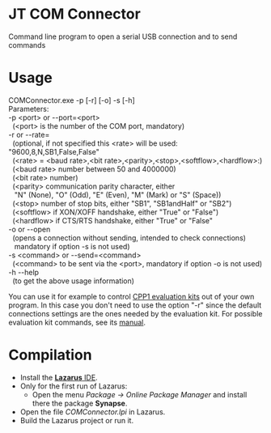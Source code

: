 # JT COM Connector
Command line program to open a serial USB connection and to send commands

# Usage

COMConnector.exe -p [-r] [-o] -s [-h]</br>
Parameters:</br>
-p \<port\> or --port=\<port\></br>
&nbsp;&nbsp;(\<port\> is the number of the COM port, mandatory)</br>
-r <rate> or --rate=<rate></br>
&nbsp;&nbsp;(optional, if not specified this \<rate\> will be used: "9600,8,N,SB1,False,False"</br>
&nbsp;&nbsp;(\<rate\> = \<baud rate\>,\<bit rate\>,\<parity\>,\<stop\>,\<softflow\>,\<hardflow\>:)</br>
&nbsp;&nbsp;(\<baud rate\> number between 50 and 4000000)</br>
&nbsp;&nbsp;(\<bit rate\> number)</br>
&nbsp;&nbsp;(\<parity\> communication parity character, either</br>
&nbsp;&nbsp;&nbsp;"N" (None), "O" (Odd), "E" (Even), "M" (Mark) or "S" (Space))</br>
&nbsp;&nbsp;(\<stop\> number of stop bits, either "SB1", "SB1andHalf" or "SB2")</br>
&nbsp;&nbsp;(\<softflow\> if XON/XOFF handshake, either "True" or "False")</br>
&nbsp;&nbsp;(\<hardflow\> if CTS/RTS handshake, either "True" or "False"</br> 
-o or --open</br>
&nbsp;&nbsp;(opens a connection without sending, intended to check connections)</br>
&nbsp;&nbsp;&nbsp;mandatory if option -s is not used)</br>
-s \<command\> or --send=\<command\></br>
&nbsp;&nbsp;(\<command\> to be sent via the \<port\>, mandatory if option -o is not used)</br>
-h --help</br>
&nbsp;&nbsp;(to get the above usage information)

You can use it for example to control [CPP1 evaluation kits](https://www.jobst-technologies.com/products/microfluidics/peristaltic-micropumps/#Evaluation_Kits) out of your own program.
In this case you don't need to use the option "-r" since the default connections settings are the ones needed by the evaluation kit. For possible evaluation kit commands, see its [manual](https://www.jobst-technologies.com/wp-content/uploads/manual._cpp1_evakit_e2.3.0.pdf).

# Compilation

- Install the [**Lazarus** IDE](https://www.lazarus-ide.org/).
- Only for the first run of Lazarus:
  - Open the menu *Package → Online Package Manager* and install there the package **Synapse**.
- Open the file *COMConnector.lpi* in Lazarus.
- Build the Lazarus project or run it.
